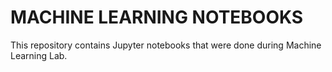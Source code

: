 # MACHINE LEARNING NOTEBOOKS
 
This repository contains Jupyter notebooks that were done during Machine Learning Lab.
